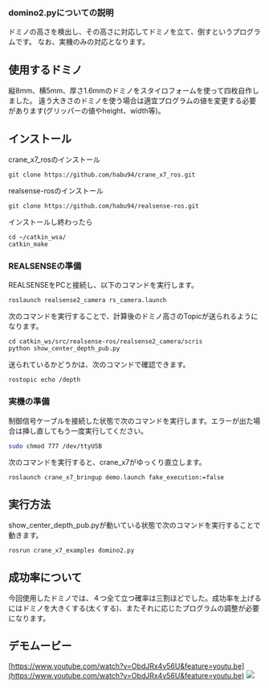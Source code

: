 ### domino2.pyについての説明 

ドミノの高さを検出し、その高さに対応してドミノを立て、倒すというプログラムです。
なお、実機のみの対応となります。

## 使用するドミノ

縦8mm、横5mm、厚さ1.6mmのドミノをスタイロフォームを使って四枚自作しました。
違う大きさのドミノを使う場合は適宜プログラムの値を変更する必要があります(グリッパーの値やheight、width等)。

## インストール
crane_x7_rosのインストール
```
git clone https://github.com/habu94/crane_x7_ros.git
```
realsense-rosのインストール
```
git clone https://github.com/habu94/realsense-ros.git
```
インストールし終わったら
```
cd ~/catkin_wsa/
catkin_make
```
### REALSENSEの準備

REALSENSEをPCと接続し、以下のコマンドを実行します。
```
roslaunch realsense2_camera rs_camera.launch 
```
次のコマンドを実行することで、計算後のドミノ高さのTopicが送られるようになります。
```
cd catkin_ws/src/realsense-ros/realsense2_camera/scris
python show_center_depth_pub.py
```
送られているかどうかは、次のコマンドで確認できます。
```
rostopic echo /depth
```

### 実機の準備

制御信号ケーブルを接続した状態で次のコマンドを実行します。エラーが出た場合は挿し直してもう一度実行してください。
```sh
sudo chmod 777 /dev/ttyUSB
```
次のコマンドを実行すると、crane_x7がゆっくり直立します。
```
roslaunch crane_x7_bringup demo.launch fake_execution:=false
```

## 実行方法
show_center_depth_pub.pyが動いている状態で次のコマンドを実行することで動きます。
```
rosrun crane_x7_examples domino2.py 
```
## 成功率について
今回使用したドミノでは、４つ全て立つ確率は三割ほどでした。成功率を上げるにはドミノを大きくする(太くする)、またそれに応じたプログラムの調整が必要になります。
## デモムービー
[https://www.youtube.com/watch?v=ObdJRx4v56U&feature=youtu.be](https://www.youtube.com/watch?v=ObdJRx4v56U&feature=youtu.be)
[![](https://img.youtube.com/vi/ObdJRx4v56U&feature=youtu.be/0.jpg)](https://www.youtube.com/watch?v=ObdJRx4v56U&feature=youtu.be)
